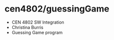 # cen4802/guessingGame
<ul>
<li>CEN 4802 SW Integration</li>
<li>Christina Burris</li>
  <li>Guessing Game program</li>
</ul>